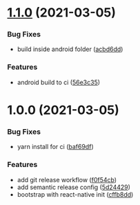 # [1.1.0](https://github.com/ravali121/ReactNativeLocationTracking/compare/v1.0.0...v1.1.0) (2021-03-05)


### Bug Fixes

* build inside android folder ([acbd6dd](https://github.com/ravali121/ReactNativeLocationTracking/commit/acbd6dd95b5d2dfd3670f9b422d095923633c70f))


### Features

* android build to ci ([56e3c35](https://github.com/ravali121/ReactNativeLocationTracking/commit/56e3c3523d87e4662678ff8773af6c5a5fdd096e))

# 1.0.0 (2021-03-05)


### Bug Fixes

* yarn install for ci ([baf69df](https://github.com/ravali121/ReactNativeLocationTracking/commit/baf69df31d27654165bbea0dc9c4813cf8628670))


### Features

* add git release workflow ([f0f54cb](https://github.com/ravali121/ReactNativeLocationTracking/commit/f0f54cb88369ba8a695d89d000445442db800dd3))
* add semantic release config ([5d24429](https://github.com/ravali121/ReactNativeLocationTracking/commit/5d244291850fae60a2e9f9692fb5edbcd517cf06))
* bootstrap with react-native init ([cffb8dd](https://github.com/ravali121/ReactNativeLocationTracking/commit/cffb8dd64b4ee53a837a3bc4c8255cd6ec4ea860))
